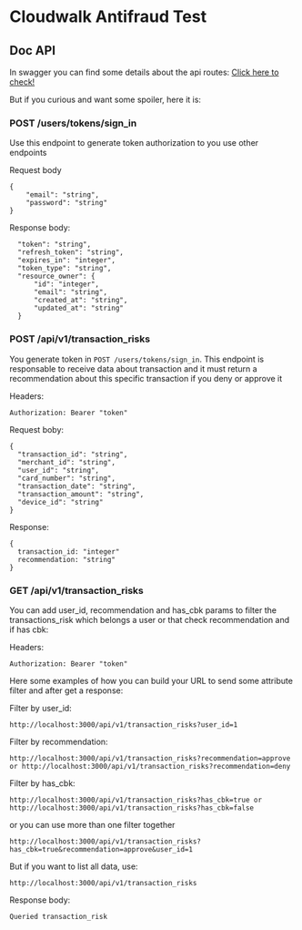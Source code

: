 # Cloudwalk Antifraud Test

## Doc API
In swagger you can find some details about the api routes:
[Click here to check!](http://localhost:3000/api-docs)

But if you curious and want some spoiler, here it is:

### POST /users/tokens/sign_in
Use this endpoint to generate token authorization to you use other endpoints

Request body
```
{
    "email": "string",
    "password": "string"
}
```

Response body:
```
  "token": "string",
  "refresh_token": "string",
  "expires_in": "integer",
  "token_type": "string",
  "resource_owner": {
      "id": "integer",
      "email": "string",
      "created_at": "string",
      "updated_at": "string"
  }
```

### POST /api/v1/transaction_risks
You generate token in `POST /users/tokens/sign_in`. This endpoint is responsable to receive data about transaction and it must return a recommendation about this specific transaction if you deny or approve it

Headers:
```
Authorization: Bearer "token"
```

Request boby:
```
{
  "transaction_id": "string",
  "merchant_id": "string",
  "user_id": "string",
  "card_number": "string",
  "transaction_date": "string",
  "transaction_amount": "string",
  "device_id": "string"
}
```

Response:
```
{
  transaction_id: "integer"
  recommendation: "string"
}
```

### GET /api/v1/transaction_risks
You can add user_id, recommendation and has_cbk params to filter the transactions_risk which belongs a user or that check recommendation and if has cbk:

Headers:
```
Authorization: Bearer "token"
```

Here some examples of how you can build your URL to send some attribute filter and after get a response:

Filter by user_id:
```
http://localhost:3000/api/v1/transaction_risks?user_id=1
```

Filter by recommendation:
```
http://localhost:3000/api/v1/transaction_risks?recommendation=approve or http://localhost:3000/api/v1/transaction_risks?recommendation=deny
```

Filter by has_cbk:
```
http://localhost:3000/api/v1/transaction_risks?has_cbk=true or http://localhost:3000/api/v1/transaction_risks?has_cbk=false
```

or you can use more than one filter together
```
http://localhost:3000/api/v1/transaction_risks?has_cbk=true&recommendation=approve&user_id=1
```

But if you want to list all data, use:
```
http://localhost:3000/api/v1/transaction_risks
```

Response body:
```
Queried transaction_risk
```

